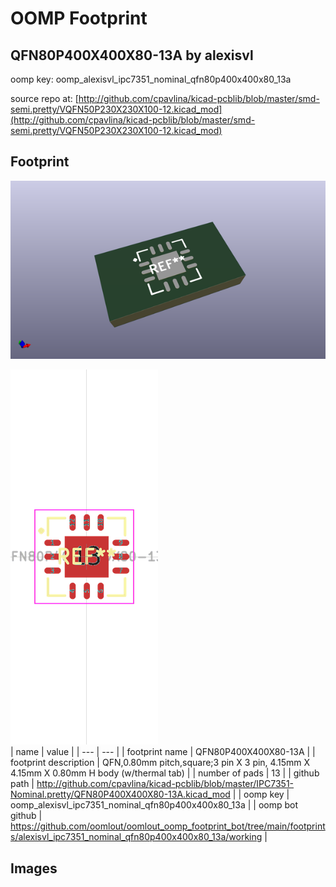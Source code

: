 # OOMP Footprint  
## QFN80P400X400X80-13A  by alexisvl  
  
oomp key: oomp_alexisvl_ipc7351_nominal_qfn80p400x400x80_13a  
  
source repo at: [http://github.com/cpavlina/kicad-pcblib/blob/master/smd-semi.pretty/VQFN50P230X230X100-12.kicad_mod](http://github.com/cpavlina/kicad-pcblib/blob/master/smd-semi.pretty/VQFN50P230X230X100-12.kicad_mod)  
## Footprint  
  
[![working_kicad_pcb_3d.png](working_kicad_pcb_3d_600.png)](working_kicad_pcb_3d.png)  
  
[![working.png](working_600.png)](working.png)  
| name | value | 
| --- | --- | 
| footprint name | QFN80P400X400X80-13A | 
| footprint description | QFN,0.80mm pitch,square;3 pin X 3 pin, 4.15mm X 4.15mm X 0.80mm H body (w/thermal tab) | 
| number of pads | 13 | 
| github path | http://github.com/cpavlina/kicad-pcblib/blob/master/IPC7351-Nominal.pretty/QFN80P400X400X80-13A.kicad_mod | 
| oomp key | oomp_alexisvl_ipc7351_nominal_qfn80p400x400x80_13a | 
| oomp bot github | https://github.com/oomlout/oomlout_oomp_footprint_bot/tree/main/footprints/alexisvl_ipc7351_nominal_qfn80p400x400x80_13a/working | 
## Images  
